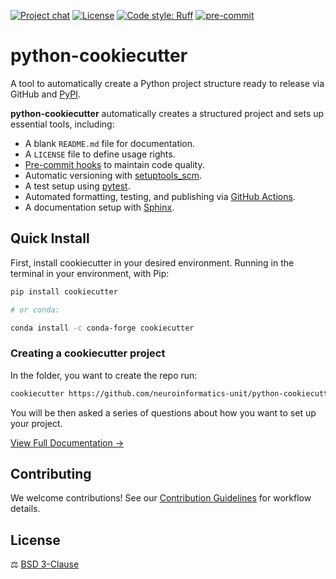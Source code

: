 
[![Project chat](https://img.shields.io/badge/zulip-join_chat-brightgreen.svg)](https://neuroinformatics.zulipchat.com/#narrow/channel/406003-Python-cookiecutter)
[![License](https://img.shields.io/badge/License-BSD_3--Clause-orange.svg)](https://opensource.org/licenses/BSD-3-Clause)
[![Code style: Ruff](https://img.shields.io/endpoint?url=https://raw.githubusercontent.com/astral-sh/ruff/main/assets/badge/format.json)](https://github.com/astral-sh/ruff)
[![pre-commit](https://img.shields.io/badge/pre--commit-enabled-brightgreen?logo=pre-commit&logoColor=white)](https://github.com/pre-commit/pre-commit)

# python-cookiecutter

A tool to automatically create a Python project structure ready to release via GitHub and [PyPI](https://pypi.org/).

**python-cookiecutter** automatically creates a structured project and sets up essential
tools, including:

-   A blank `README.md` file for documentation.
-   A `LICENSE` file to define usage rights.
-   [Pre-commit hooks](https://pre-commit.com/) to maintain code
    quality.
-   Automatic versioning with
    [setuptools_scm](https://setuptools-scm.readthedocs.io/en/latest/).
-   A test setup using [pytest](https://docs.pytest.org/en/7.0.x/).
-   Automated formatting, testing, and publishing via [GitHub
    Actions](https://github.com/features/actions).
-   A documentation setup with
    [Sphinx](https://www.sphinx-doc.org/en/master/).

## Quick Install

First, install cookiecutter in your desired environment. Running in the terminal in your environment, with Pip:

```sh
pip install cookiecutter

# or conda:

conda install -c conda-forge cookiecutter
```
### Creating a cookiecutter project

In the folder, you want to create the repo run:

```sh
cookiecutter https://github.com/neuroinformatics-unit/python-cookiecutter
```
You will be then asked a series of questions about how you want to set up your project.

[View Full Documentation →](python-cookiecutter.neuroinformatics.dev)

## Contributing

We welcome contributions! See our [Contribution Guidelines](python-cookiecutter.neuroinformatics.dev/contributing) for workflow details.

## License
⚖️ [BSD 3-Clause](./LICENSE)
